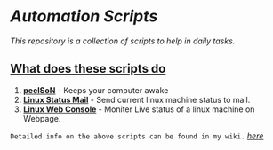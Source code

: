 # _Automation Scripts_

_This repository is a collection of scripts to help in daily tasks._

## [What does these scripts do](https://abhilashreddysh.github.io/wiki/blog/)

1. [**peelSoN**](https://github.com/abhilashreddysh/AutomationScripts/blob/main/Powershell/peelSoN.ps1) - Keeps your computer awake
2. [**Linux Status Mail**](https://github.com/abhilashreddysh/AutomationScripts/blob/main/LinuxPythonMail/) - Send current linux machine status to mail.
3. [**Linux Web Console**](https://github.com/abhilashreddysh/AutomationScripts/blob/main/WebConsole) - Moniter Live status of a linux machine on Webpage.

`Detailed info on the above scripts can be found in my wiki.` _[here](https://abhilashreddysh.github.io/wiki/blog/)_
